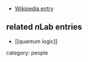 

* [Wikipedia entry](http://en.wikipedia.org/wiki/Garrett_Birkhoff)

## related $n$Lab entries

* [[quantum logic]]

category: people
